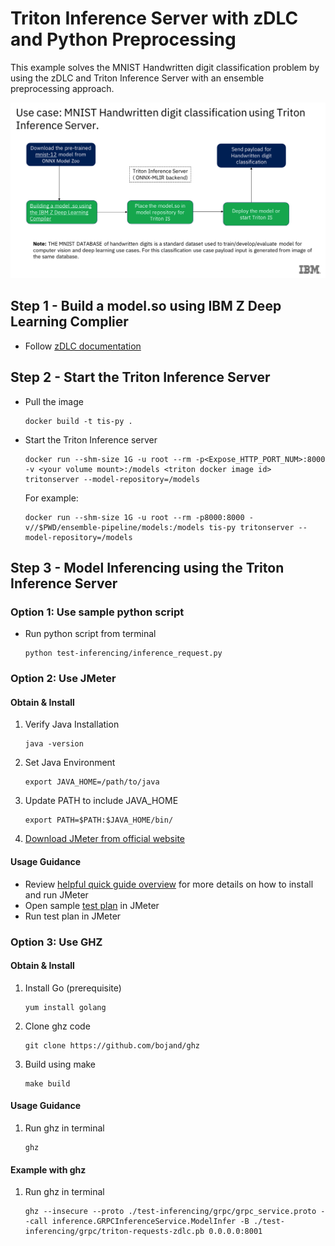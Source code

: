 # Triton Inference Server with zDLC and Python Preprocessing
This example solves the MNIST Handwritten digit classification problem by using the zDLC and Triton Inference Server with an ensemble preprocessing approach.

![architecture](./imgs/architecture.png)

## Step 1 - Build a model.so using IBM Z Deep Learning Complier
- Follow [zDLC documentation](https://github.com/IBM/zDLC)

## Step 2 - Start the Triton Inference Server
- Pull the image
    ```
    docker build -t tis-py .
    ```
- Start the Triton Inference server
    ```
    docker run --shm-size 1G -u root --rm -p<Expose_HTTP_PORT_NUM>:8000 -v <your volume mount>:/models <triton docker image id> tritonserver --model-repository=/models
    ```
    For example:
    ```
    docker run --shm-size 1G -u root --rm -p8000:8000 -v//$PWD/ensemble-pipeline/models:/models tis-py tritonserver --model-repository=/models
    ```

## Step 3 - Model Inferencing using the Triton Inference Server

### Option 1: Use sample python script
- Run python script from terminal
    ```
    python test-inferencing/inference_request.py
    ```

### Option 2: Use JMeter
#### Obtain & Install
1. Verify Java Installation
    ```
    java -version
    ```
2. Set Java Environment
    ```
    export JAVA_HOME=/path/to/java
    ```
3. Update PATH to include JAVA_HOME
    ```
    export PATH=$PATH:$JAVA_HOME/bin/
    ```
3. [Download JMeter from official website](https://jmeter.apache.org/download_jmeter.cgi)

#### Usage Guidance
- Review [helpful quick guide overview](https://www.tutorialspoint.com/jmeter/jmeter_quick_guide.htm) for more details on how to install and run JMeter
- Open sample [test plan](https://github.ibm.com/AIonZ/triton-zDLC-py-preprocess/blob/main/test-inferencing/Triton_zDLC_Test.jmx) in JMeter
- Run test plan in JMeter

### Option 3: Use GHZ
#### Obtain & Install
1. Install Go (prerequisite)
    ```
    yum install golang
    ```
2. Clone ghz code
    ```
    git clone https://github.com/bojand/ghz
    ```
3. Build using make
    ```
    make build
    ```

#### Usage Guidance
1. Run ghz in terminal
    ```
    ghz
    ```

#### Example with ghz
1. Run ghz in terminal
    ```
    ghz --insecure --proto ./test-inferencing/grpc/grpc_service.proto --call inference.GRPCInferenceService.ModelInfer -B ./test-inferencing/grpc/triton-requests-zdlc.pb 0.0.0.0:8001
    ```